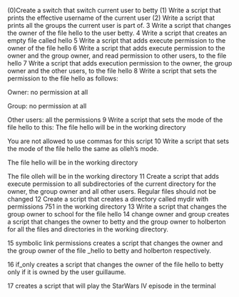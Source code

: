 (0)Create a switch that switch current user to betty
(1) Write a script that prints the effective username of the current user
(2) Write a script that prints all the groups the current user is part of.
3 Write a script that changes the owner of the file hello to the user betty.
4 Write a script that creates an empty file called hello
5 Write a script that adds execute permission to the owner of the file hello
6 Write a script that adds execute permission to the owner and the group owner, and read permission to other users, to the file hello
7 Write a script that adds execution permission to the owner, the group owner and the other users, to the file hello
8 Write a script that sets the permission to the file hello as follows:



Owner: no permission at all

Group: no permission at all

Other users: all the permissions
9 Write a script that sets the mode of the file hello to this:
The file hello will be in the working directory

You are not allowed to use commas for this script
10 Write a script that sets the mode of the file hello the same as olleh’s mode.



The file hello will be in the working directory

The file olleh will be in the working directory
11 Create a script that adds execute permission to all subdirectories of the current directory for the owner, the group owner and all other users. Regular files should not be changed
12 Create a script that creates a directory called mydir with permissions 751 in the working directory
13 Write a script that changes the group owner to school for the file hello
14 change owner and group creates a script that changes the owner to betty and the group owner to holberton for all the files and directories in the working directory.

15 symbolic link permissions creates a script that changes the owner and the group owner of the file _hello to betty and holberton respectively.

16 if_only creates a script that changes the owner of the file hello to betty only if it is owned by the user guillaume.

17 creates a script that will play the StarWars IV episode in the terminal
